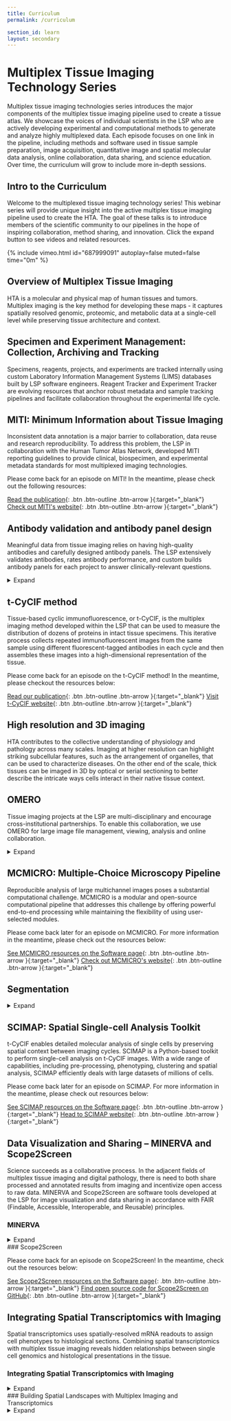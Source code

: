 ```yaml
---
title: Curriculum
permalink: /curriculum

section_id: learn
layout: secondary
---
```


# Multiplex Tissue Imaging Technology Series

Multiplex tissue imaging technologies series introduces the major components of the multiplex tissue imaging pipeline used to create a tissue atlas. We showcase the voices of individual scientists in the LSP who are actively developing experimental and computational methods to generate and analyze highly multiplexed data. Each episode focuses on one link in the pipeline, including methods and software used in tissue sample preparation, image acquisition, quantitative image and spatial molecular data analysis, online collaboration, data sharing, and science education. Over time, the curriculum will grow to include more in-depth sessions.

## Intro to the Curriculum

Welcome to the multiplexed tissue imaging technology series! This webinar series will provide unique insight into the active multiplex tissue imaging pipeline used to create the HTA. The goal of these talks is to introduce members of the scientific community to our pipelines in the hope of inspiring collaboration, method sharing, and innovation. Click the expand button to see videos and related resources.  

{% include vimeo.html id="687999091" autoplay=false muted=false time="0m" %}

## Overview of Multiplex Tissue Imaging

HTA is a molecular and physical map of human tissues and tumors. Multiplex imaging is the key method for developing these maps - it captures spatially resolved genomic, proteomic, and metabolic data at a single-cell level while preserving tissue architecture and context.  

## Specimen and Experiment Management: Collection, Archiving and Tracking

Specimens, reagents, projects, and experiments are tracked internally using custom Laboratory Information Management Systems (LIMS) databases built by LSP software engineers. Reagent Tracker and Experiment Tracker are evolving resources that anchor robust metadata and sample tracking pipelines and facilitate collaboration throughout the experimental life cycle.

## MITI: Minimum Information about Tissue Imaging

Inconsistent data annotation is a major barrier to collaboration, data reuse and research reproducibility. To address this problem, the LSP in collaboration with the Human Tumor Atlas Network, developed MITI reporting guidelines to provide clinical, biospecimen, and experimental metadata standards for most multiplexed imaging technologies.

Please come back for an episode on MITI! In the meantime, please check out the following resources:

[Read the publication](https://doi.org/10.1038/s41592-022-01415-4){: .btn .btn-outline .btn-arrow }{:target="_blank"}
[Check out MITI's website](https://www.miti-consortium.org/){: .btn .btn-outline .btn-arrow }{:target="_blank"}


## Antibody validation and antibody panel design

Meaningful data from tissue imaging relies on having high-quality antibodies and carefully designed antibody panels. The LSP extensively validates antibodies, rates antibody performance, and custom builds antibody panels for each project to answer clinically-relevant questions.  

<details>
<summary data-collapse-label="Collapse">Expand</summary>
{% include vimeo.html id="694165748" autoplay=false muted=false time="0m" %}
</details>

## t-CyCIF method

Tissue-based cyclic immunofluorescence, or t-CyCIF, is the multiplex imaging method developed within the LSP that can be used to measure the distribution of dozens of proteins in intact tissue specimens. This iterative process collects repeated immunofluorescent images from the same sample using different fluorescent-tagged antibodies in each cycle and then assembles these images into a high-dimensional representation of the tissue.  

Please come back for an episode on the t-CyCIF method! In the meantime, please checkout the resources below:

[Read our publication](https://elifesciences.org/articles/31657){: .btn .btn-outline .btn-arrow }{:target="_blank"}
[Visit t-CyCIF website](https://www.cycif.org/){: .btn .btn-outline .btn-arrow }{:target="_blank"}

## High resolution and 3D imaging

HTA contributes to the collective understanding of physiology and pathology across many scales. Imaging at higher resolution can highlight striking subcellular features, such as the arrangement of organelles, that can be used to characterize diseases. On the other end of the scale, thick tissues can be imaged in 3D by optical or serial sectioning to better describe the intricate ways cells interact in their native tissue context.

## OMERO

Tissue imaging projects at the LSP are multi-disciplinary and encourage cross-institutional partnerships. To enable this collaboration, we use OMERO for large image file management, viewing, analysis and online collaboration.  

<details>
<summary data-collapse-label="Collapse">Expand</summary>
{% include vimeo.html id="688017487" autoplay=false muted=false time="0m" %}
</details>

## MCMICRO: Multiple-Choice Microscopy Pipeline

Reproducible analysis of large multichannel images poses a substantial computational challenge. MCMICRO is a modular and open-source computational pipeline that addresses this challenge by offering powerful end-to-end processing while maintaining the flexibility of using user-selected modules.  

Please come back later for an episode on MCMICRO. For more information in the meantime, please check out the resources below:

[See MCMICRO resources on the Software page](./methods-software){: .btn .btn-outline .btn-arrow }{:target="_blank"}
[Check out MCMICRO's website](https://mcmicro.org/){: .btn .btn-outline .btn-arrow }{:target="_blank"}

## Segmentation
<details>
<summary data-collapse-label="Collapse">Expand</summary>
{% include vimeo.html id="690989936" autoplay=false muted=false time="0m" %}
</details>

## SCIMAP: Spatial Single-cell Analysis Toolkit

t-CyCIF enables detailed molecular analysis of single cells by preserving spatial context between imaging cycles. SCIMAP is a Python-based toolkit to perform single-cell analysis on t-CyCIF images. With a wide range of capabilities, including pre-processing, phenotyping, clustering and spatial analysis, SCIMAP efficiently deals with large datasets of millions of cells.

Please come back later for an episode on SCIMAP. For more information in the meantime, please check out resources below:

[See SCIMAP resources on the Software page](./methods-software){: .btn .btn-outline .btn-arrow }{:target="_blank"}
[Head to SCIMAP website](https://scimap.xyz/){: .btn .btn-outline .btn-arrow }{:target="_blank"}

## Data Visualization and Sharing – MINERVA and Scope2Screen

Science succeeds as a collaborative process. In the adjacent fields of multiplex tissue imaging and digital pathology, there is need to both share processed and annotated results from imaging and incentivize open access to raw data. MINERVA and Scope2Screen are software tools developed at the LSP for image visualization and data sharing in accordance with FAIR (Findable, Accessible, Interoperable, and Reusable) principles.  

### MINERVA
<details>
<summary data-collapse-label="Collapse">Expand</summary>
{% include vimeo.html id="685606030" autoplay=false muted=false time="0m" %}
</details>
### Scope2Screen

Please come back for an episode on Scope2Screen! In the meantime, check out the resources below:

[See Scope2Screen resources on the Software page](./methods-software){: .btn .btn-outline .btn-arrow }{:target="_blank"}
[Find open source code for Scope2Screen on GitHub](https://github.com/labsyspharm/scope2screen){: .btn .btn-outline .btn-arrow }{:target="_blank"}

## Integrating Spatial Transcriptomics with Imaging

Spatial transcriptomics uses spatially-resolved mRNA readouts to assign cell phenotypes to histological sections. Combining spatial transcriptomics with multiplex tissue imaging reveals hidden relationships between single cell genomics and histological presentations in the tissue.

### Integrating Spatial Transcriptomics with Imaging
<details>
<summary data-collapse-label="Collapse">Expand</summary>
{% include vimeo.html id="685612269" autoplay=false muted=false time="0m" %}
</details>
### Building Spatial Landscapes with Multiplex Imaging and Transcriptomics
<details>
<summary data-collapse-label="Collapse">Expand</summary>
{% include vimeo.html id="688890308" autoplay=false muted=false time="0m" %}
</details>
